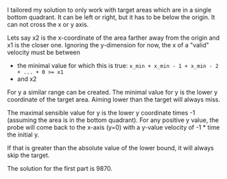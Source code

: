 I tailored my solution to only work with target areas which are in a single bottom quadrant.
It can be left or right, but it has to be below the origin.
It can not cross the x or y axis.

Lets say x2 is the x-coordinate of the area farther away from the origin and x1 is the closer one.
Ignoring the y-dimension for now, the x of a "valid" velocity must be between
* the minimal value for which this is true: `x_min + x_min - 1 + x_min - 2 + ... + 0 >= x1`
* and x2

For y a similar range can be created.
The minimal value for y is the lower y coordinate of the target area. Aiming lower than the target will always miss.

The maximal sensible value for y is the lower y coordinate times -1 (assuming the area is in the bottom quadrant).
For any positive y value, the probe will come back to the x-axis (y=0) with a y-value velocity of -1 * time the initial y.

If that is greater than the absolute value of the lower bound, it will always skip the target.

The solution for the first part is 9870.
